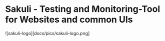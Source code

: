 Sakuli - Testing and Monitoring-Tool for Websites and common UIs
================================================================

![sakuli-logo][docs/pics/sakuli-logo.png]

